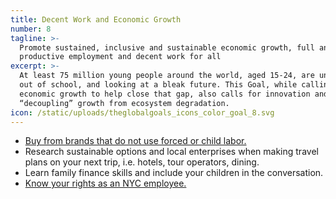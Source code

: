 ```yaml
---
title: Decent Work and Economic Growth
number: 8
tagline: >-
  Promote sustained, inclusive and sustainable economic growth, full and
  productive employment and decent work for all
excerpt: >-
  At least 75 million young people around the world, aged 15-24, are unemployed,
  out of school, and looking at a bleak future. This Goal, while calling for
  economic growth to help close that gap, also calls for innovation and for
  “decoupling” growth from ecosystem degradation.
icon: /static/uploads/theglobalgoals_icons_color_goal_8.svg
---
```

* [Buy from brands that do not use forced or child labor.](https://www.endslaverynow.org/media/4100/slave-free-guide.pdf)
* Research sustainable options and local enterprises when making travel plans on your next trip, i.e. hotels, tour operators, dining.
* Learn family finance skills and include your children in the conversation.
* [Know your rights as an NYC employee.](https://www1.nyc.gov/site/dca/workers/workersrights/know-your-worker-rights.page)
